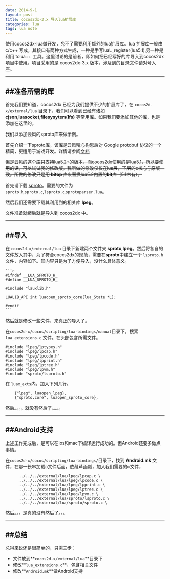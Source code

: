 ```yaml
---
data: 2014-9-1
layout: post
title: cocos2dx-3.x 导入lua扩展库
categories: lua
tags: lua note
---
```


使用cocos2dx-lua做开发，免不了需要利用额外的lua扩展库。lua 扩展库一般由 c/c++ 写成，其接口有两种方式生成，一种是手写luaL_register(lua5.1),另一种是利用 tolua++ 工具。这里讨论的是前者，即如何把已经写好的库导入到cocos2dx项目中使用。项目采用的是 cocos2dx-3.x 版本，涉及到的目录文件请对号入座。

-----------------------
##准备所需的库
-----------------------
首先我们要知道，cocos2dx 已经为我们提供不少的扩展库了，在 `cocos2d-x/external/lua` 目录下，我们可以看到已经有诸如 **cjson**,**luasocket**,**filesysytem(lfs)** 等常用库。如果我们要添加其他的库，也是添加在这里的。

我们以添加云风的sproto库来做示例。

首先介绍一下sproto库，该库是云风精心构思后对 Google protobuf 协议的一个精简，更适用于游戏开发。详情请参阅[文档](https://github.com/cloudwu/sproto/blob/master/README.md)

~~但是云风的这个库只支持lua5.2+的版本，而cocos2dx使用的是lua5.1，所以要使用的话，可以试试我的修改版。我所做的修改仅仅在lua层，下层的c核心与原版一致。所做的修改只是用 **bitop** 库来替换lua5.2内置的**bit**库（5.1木有）。~~

首先请下载 [sproto](https://github.com/cloudwu/sproto)。需要的文件为 `sproto.h`,`sproto.c`,`lsproto.c`,`sprotoparser.lua`。

然后我们还需要下载其利用到的相关库 **lpeg**。

文件准备就绪后就是导入到 cocos2dx 中。

---------------------
##导入
------------------

在 `cocos2d-x/external/lua` 目录下新建两个文件夹 **sproto**,**lpeg**。然后将各自的文件放入其中，为了符合cocos2dx的规范，需要在**sproto**中建立一个 `lsproto.h` 文件，内容如下。其内容只是为了方便导入，没什么具体意义。

    ```c
    #ifndef __LUA_SPROTO_H_
    #define __LUA_SPROTO_H_
    
    #include "lauxlib.h"
    
    LUALIB_API int luaopen_sproto_core(lua_State *L);
    
    #endif
    ```

然后就是修改一些文件，来真正的导入了。

在`cocos2d-x/cocos/scripting/lua-bindings/manual`目录下，搜索 `lua_extensions.c` 文件。在头部包含所需文件。

    #include "lpeg/lptypes.h"
    #include "lpeg/lpcap.h"
    #include "lpeg/lpcode.h"
    #include "lpeg/lpprint.h"
    #include "lpeg/lptree.h"
    #include "lpeg/lpvm.h"
    #include "sproto/lsproto.h"

在 `luax_exts`内，加入下列几行。

        {"lpeg", luaopen_lpeg},
        {"sproto.core", luaopen_sproto_core},

然后。。。。就没有然后了。。。。

----------------------
##Android支持
---------------------

上述工作完成后，是可以在ios和mac下编译运行成功的。但Android还要多做点事情。


在`cocos2d-x/cocos/scripting/lua-bindings/`目录下，找到 **Android.mk** 文件，在那一长串加载c文件后面，依葫芦画瓢，加入我们需要的c文件，

          ../../../external/lua/lpeg/lpcap.c \
          ../../../external/lua/lpeg/lpcode.c \
          ../../../external/lua/lpeg/lpprint.c \
          ../../../external/lua/lpeg/lptree.c \
          ../../../external/lua/lpeg/lpvm.c \
          ../../../external/lua/sproto/lsproto.c \
          ../../../external/lua/sproto/sproto.c \

然后。。。是真的没有然后了。。。

---------------------
##总结
------------------------
总得来说还是很简单的，只需三步：

* 文件放到**`cocos2d-x/external/lua`**目录下
* 修改**`lua_extensions.c`**，包含相关文件
* 修改**`Android.mk`**做Android支持


